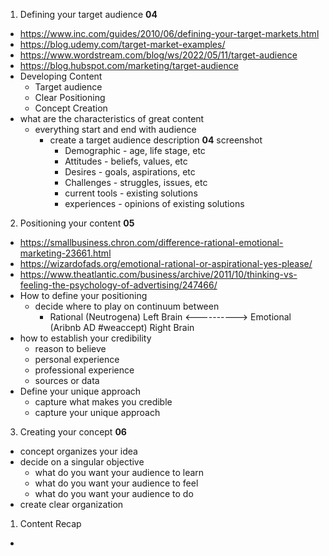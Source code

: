 1. Defining your target audience **04**
  - https://www.inc.com/guides/2010/06/defining-your-target-markets.html
  - https://blog.udemy.com/target-market-examples/
  - https://www.wordstream.com/blog/ws/2022/05/11/target-audience
  - https://blog.hubspot.com/marketing/target-audience
  - Developing Content
    - Target audience
    - Clear Positioning
    - Concept Creation
  - what are the characteristics of great content
    - everything start and end with audience
      - create a target audience description **04** screenshot
        - Demographic - age, life stage, etc
        - Attitudes - beliefs, values, etc
        - Desires - goals, aspirations, etc
        - Challenges - struggles, issues, etc
        - current tools - existing solutions
        - experiences - opinions of existing solutions

2. Positioning your content **05**
  - https://smallbusiness.chron.com/difference-rational-emotional-marketing-23661.html
  - https://wizardofads.org/emotional-rational-or-aspirational-yes-please/
  - https://www.theatlantic.com/business/archive/2011/10/thinking-vs-feeling-the-psychology-of-advertising/247466/
  - How to define your positioning
    - decide where to play on continuum between
      - Rational (Neutrogena) Left Brain <----------> Emotional (Aribnb AD #weaccept) Right Brain
  - how to establish your credibility
    - reason to believe
    - personal experience
    - professional experience
    - sources or data
  - Define your unique approach
    - capture what makes you credible
    - capture your unique approach

3. Creating your concept **06**
  - concept organizes your idea
  - decide on a singular objective
    - what do you want your audience to learn
    - what do you want your audience to feel
    - what do you want your audience to do
  - create clear organization

1. Content Recap
  - 
